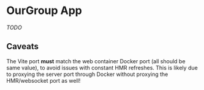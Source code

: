 # OurGroup App

_TODO_

## Caveats

The Vite port **must** match the web container Docker port (all should be same value), to avoid issues with constant HMR refreshes. This is likely due to proxying the server port through Docker without proxying the HMR/websocket port as well!
